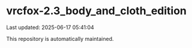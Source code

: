 # vrcfox-2.3_body_and_cloth_edition

Last updated: 2025-06-17 05:41:04

This repository is automatically maintained.
